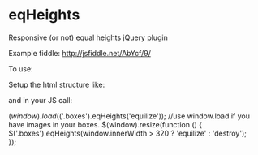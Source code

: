eqHeights
=========

Responsive (or not) equal heights jQuery plugin

Example fiddle: http://jsfiddle.net/AbYcf/9/

To use:

Setup the html structure like:

<div class="boxes">
  <div class="box"></div>
  <div class="box"></div>
</div>

and in your JS call:

$(window).load($('.boxes').eqHeights('equilize')); //use window.load if you have images in your boxes.
$(window).resize(function () {
    $('.boxes').eqHeights(window.innerWidth > 320 ? 'equilize' : 'destroy');  
});